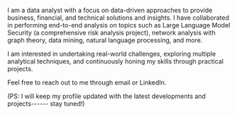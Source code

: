I am a data analyst with a focus on data-driven approaches to provide business, financial, and technical solutions and insights. I have collaborated in performing end-to-end analysis on topics such as Large Language Model Security (a comprehensive risk analysis project), network analysis with graph theory, data mining, natural language processing, and more.

I am interested in undertaking real-world challenges, exploring multiple analytical techniques, and continuously honing my skills through practical projects.

Feel free to reach out to me through email or LinkedIn.

(PS: I will keep my profile updated with the latest developments and projects------ stay tuned!)
<!---
- 👋 Hi, I’m @SuyogPatgave
- 👀 I’m interested in ...
- 🌱 I’m currently learning ...
- 💞️ I’m looking to collaborate on ...
- 📫 How to reach me ...
- 😄 Pronouns: ...
- ⚡ Fun fact: ...
--->
<!---
SuyogPatgave/SuyogPatgave is a ✨ special ✨ repository because its `README.md` (this file) appears on your GitHub profile.
You can click the Preview link to take a look at your changes.
--->
